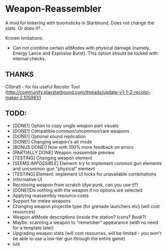 # Weapon-Reassembler
A mod for tinkering with boomsticks in Starbound. Does not change the stats. Or does it?..

Known limitations:
- Can not combine certain altModes with physical damage (namely, Energy Lance and Explosive Burst). This option should be locked with internal checks.

## THANKS
C0bra5 - for his useful Recolor Tool (http://community.playstarbound.com/threads/update-v1-1-2-recolor-maker-2.105981/)


## TODO:

- [DONE!] Option to copy single weapon part visuals
- [DONE!] Compatible common/uncommon/rare weapons
- [DONE!] Optional sound replication
- [DONE!] Changing weapon's alt mode
- [BONUS DONE!] Now with 100% more feedback on errors
- [PARTIALLY DONE] Weapon reassemble preview
- [TESTING] Changing weapon element
- [SEEMS IMPOSSIBLE] Element: try to implement common gun elements and uncommon gun "physical" element
- [TESTING] Element: implement UI locks for unavailable combinations
- Informative UI
- Recoloring weapon from scratch (dye punk, can you use it?)
- [DONE!]Do nothing with the weapon if no options are selected
- Applying reassembly resource costs
- Support for melee weapons
- Changing weapon projectile type (for grenade launchers etc) (will cost resources)
- Weapon altMode descriptions (inside the station? Icons? Book?)
- Maybe: scanning a weapon to "remember" appearance (with no need for a template later)
- Upgrading weapon stats (will cost resources, will be limited - you won't be able to use a low-tier gun through the entire game)
- lulz
